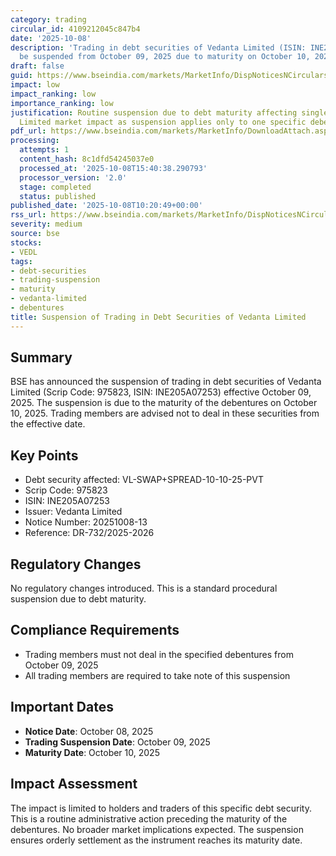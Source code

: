 ```yaml
---
category: trading
circular_id: 4109212045c847b4
date: '2025-10-08'
description: 'Trading in debt securities of Vedanta Limited (ISIN: INE205A07253) will
  be suspended from October 09, 2025 due to maturity on October 10, 2025.'
draft: false
guid: https://www.bseindia.com/markets/MarketInfo/DispNoticesNCirculars.aspx?Noticeid={FB629AE6-9E80-4352-A9BD-81A70DDD21AE}&noticeno=20251008-13&dt=10/08/2025&icount=13&totcount=62&flag=0
impact: low
impact_ranking: low
importance_ranking: low
justification: Routine suspension due to debt maturity affecting single security.
  Limited market impact as suspension applies only to one specific debenture series.
pdf_url: https://www.bseindia.com/markets/MarketInfo/DownloadAttach.aspx?id=20251008-13&attachedId=
processing:
  attempts: 1
  content_hash: 8c1dfd54245037e0
  processed_at: '2025-10-08T15:40:38.290793'
  processor_version: '2.0'
  stage: completed
  status: published
published_date: '2025-10-08T10:20:49+00:00'
rss_url: https://www.bseindia.com/markets/MarketInfo/DispNoticesNCirculars.aspx?Noticeid={FB629AE6-9E80-4352-A9BD-81A70DDD21AE}&noticeno=20251008-13&dt=10/08/2025&icount=13&totcount=62&flag=0
severity: medium
source: bse
stocks:
- VEDL
tags:
- debt-securities
- trading-suspension
- maturity
- vedanta-limited
- debentures
title: Suspension of Trading in Debt Securities of Vedanta Limited
---
```


## Summary

BSE has announced the suspension of trading in debt securities of Vedanta Limited (Scrip Code: 975823, ISIN: INE205A07253) effective October 09, 2025. The suspension is due to the maturity of the debentures on October 10, 2025. Trading members are advised not to deal in these securities from the effective date.

## Key Points

- Debt security affected: VL-SWAP+SPREAD-10-10-25-PVT
- Scrip Code: 975823
- ISIN: INE205A07253
- Issuer: Vedanta Limited
- Notice Number: 20251008-13
- Reference: DR-732/2025-2026

## Regulatory Changes

No regulatory changes introduced. This is a standard procedural suspension due to debt maturity.

## Compliance Requirements

- Trading members must not deal in the specified debentures from October 09, 2025
- All trading members are required to take note of this suspension

## Important Dates

- **Notice Date**: October 08, 2025
- **Trading Suspension Date**: October 09, 2025
- **Maturity Date**: October 10, 2025

## Impact Assessment

The impact is limited to holders and traders of this specific debt security. This is a routine administrative action preceding the maturity of the debentures. No broader market implications expected. The suspension ensures orderly settlement as the instrument reaches its maturity date.